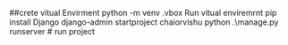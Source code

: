 ##crete vitual Envirment 
    python -m venv .vbox
    Run vitual enviremrnt 
    pip install Django 
    django-admin startproject  chaiorvishu
    python .\manage.py runserver   # run project 
